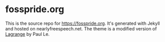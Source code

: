 # fosspride.org

This is the source repo for <https://fosspride.org>. It's generated with Jekyll and hosted on
nearlyfreespeech.net. The theme is a modified version of [Lagrange] by Paul Le.

[Lagrange]: https://github.com/LeNPaul/Lagrange
